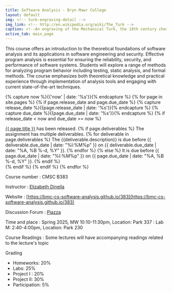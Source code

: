 ```yaml
---
title: Software Analysis - Bryn Mawr College
layout: default
img: <!-- turk-engraving-detail -->
img_link: <!-- http://en.wikipedia.org/wiki/The_Turk -->
caption: <!--An engraving of the Mechanical Turk, the 18th century chess-playing automaton -->
active_tab: main_page 
---
```



This course offers an introduction to the theoretical foundations of software analysis and its applications in software engineering and security. Effective program analysis is essential for ensuring the reliability, security, and performance of software systems. Students will explore a range of methods for analyzing program behavior including testing, static analysis, and formal methods. The course emphasizes both theoretical knowledge and practical experience through implementation of analysis tools and engaging with current state-of-the-art techniques.

<!-- Display an alert about upcoming homework assignments -->
{% capture now %}{{'now' | date: '%s'}}{% endcapture %}
{% for page in site.pages %}
{% if page.release_date and page.due_date %}
{% capture release_date %}{{page.release_date | date: '%s'}}{% endcapture %}
{% capture due_date %}{{page.due_date | date: '%s'}}{% endcapture %}
{% if release_date < now and due_date >= now %}
<div class="alert alert-info">
<a href="{{site.url}}{{site.baseurl}}{{page.url}}">{{ page.title }}</a> has been released.  
{% if page.deliverables %}
The assignment has multiple deliverables.
{% for deliverable in page.deliverables %}
The {{deliverable.description}} is due before {{ deliverable.due_date | date: "%I:%M%p" }} on {{ deliverable.due_date | date: "%A, %B %-d, %Y" }}.  
{% endfor %}
{% else %}
It is due before {{ page.due_date | date: "%I:%M%p" }} on {{ page.due_date | date: "%A, %B %-d, %Y" }}.
{% endif %}
</div>
{% endif %}
{% endif %}
{% endfor %}
<!-- End alert for upcoming homework assignments -->


<!--
<div class="alert alert-info" markdown="1">
Check out the [excellent final projects](http://crowdsourcing-class.org/final-projects-2016.html) from last year's class.
</div>
-->


Course number
: CMSC B383 

Instructor
: [Elizabeth Dinella](https://www.elizabethdinella.github.io)

<!--
Teaching Assistants
: [Course Staff](staff.html) 
-->

Website 
: [https://bmc-cs-software-analysis.github.io/383](https://bmc-cs-software-analysis.github.io/383)

<!-- 
Code Samples From Lecture
: [Github](https://github.com/BMC-CS-151/class-examples-s24)
-->

Discussion Forum
: [Piazza](https://piazza.com/class/m61bd6hr6hw7h/)

Time and place
: Spring 2025, MW 10:10-11:30pm, Location: Park 337
: Lab M: 2:40-4:00pm, Location: Park 230

Course Readings
: Some lectures will have accompanying readings related to the lecture's topic

Grading
* Homeworks: 20%
* Labs: 25%
* Project I : 20%
* Project II: 30% 
* Participation: 5%


<!--Late day policy
: As a general rule, no late homework will be accepted.
<br>
See the <a href="{{ site.url }}{{ site.baseurl }}/policies.html">Policies</a> for more details.-->

<!--#### Acknowledgments-->
